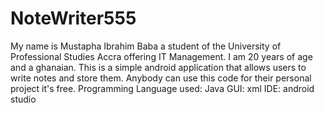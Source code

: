# NoteWriter555
My name is Mustapha Ibrahim Baba a student of the University of Professional Studies Accra offering IT Management. I am 20 years of age and a ghanaian. This is a simple android application that allows users to write notes and store them. Anybody can use this code for their personal project it's free. Programming Language used: Java GUI: xml IDE: android studio
